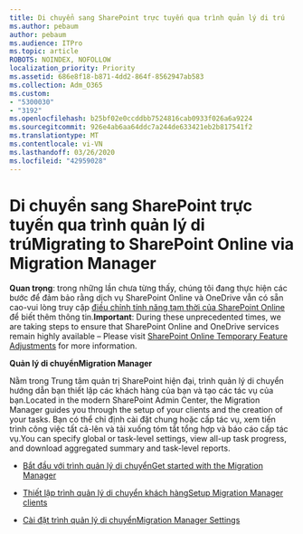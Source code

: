 ```yaml
---
title: Di chuyển sang SharePoint trực tuyến qua trình quản lý di trú
ms.author: pebaum
author: pebaum
ms.audience: ITPro
ms.topic: article
ROBOTS: NOINDEX, NOFOLLOW
localization_priority: Priority
ms.assetid: 686e8f18-b871-4dd2-864f-8562947ab583
ms.collection: Adm_O365
ms.custom:
- "5300030"
- "3192"
ms.openlocfilehash: b25bf02e0ccddbb7524816cab0933f026a6a9224
ms.sourcegitcommit: 926e4ab6aa64ddc7a244de633421eb2b817541f2
ms.translationtype: MT
ms.contentlocale: vi-VN
ms.lasthandoff: 03/26/2020
ms.locfileid: "42959028"
---
```

# <a name="migrating-to-sharepoint-online-via-migration-manager"></a><span data-ttu-id="6c133-102">Di chuyển sang SharePoint trực tuyến qua trình quản lý di trú</span><span class="sxs-lookup"><span data-stu-id="6c133-102">Migrating to SharePoint Online via Migration Manager</span></span>

<span data-ttu-id="6c133-103">**Quan trọng**: trong những lần chưa từng thấy, chúng tôi đang thực hiện các bước để đảm bảo rằng dịch vụ SharePoint Online và OneDrive vẫn có sẵn cao-vui lòng truy cập [điều chỉnh tính năng tạm thời của SharePoint Online](https://aka.ms/ODSPAdjustments) để biết thêm thông tin.</span><span class="sxs-lookup"><span data-stu-id="6c133-103">**Important**: During these unprecedented times, we are taking steps to ensure that SharePoint Online and OneDrive services remain highly available – Please visit [SharePoint Online Temporary Feature Adjustments](https://aka.ms/ODSPAdjustments) for more information.</span></span>

<span data-ttu-id="6c133-104">**Quản lý di chuyển**</span><span class="sxs-lookup"><span data-stu-id="6c133-104">**Migration Manager**</span></span>

<span data-ttu-id="6c133-105">Nằm trong Trung tâm quản trị SharePoint hiện đại, trình quản lý di chuyển hướng dẫn bạn thiết lập các khách hàng của bạn và tạo các tác vụ của bạn.</span><span class="sxs-lookup"><span data-stu-id="6c133-105">Located in the modern SharePoint Admin Center, the Migration Manager guides you through the setup of your clients and the creation of your tasks.</span></span> <span data-ttu-id="6c133-106">Bạn có thể chỉ định cài đặt chung hoặc cấp tác vụ, xem tiến trình công việc tất cả-lên và tải xuống tóm tắt tổng hợp và báo cáo cấp tác vụ.</span><span class="sxs-lookup"><span data-stu-id="6c133-106">You can specify global or task-level settings, view all-up task progress, and download aggregated summary and task-level reports.</span></span>

- [<span data-ttu-id="6c133-107">Bắt đầu với trình quản lý di chuyển</span><span class="sxs-lookup"><span data-stu-id="6c133-107">Get started with the Migration Manager</span></span>](https://docs.microsoft.com/sharepointmigration/mm-get-started)

- [<span data-ttu-id="6c133-108">Thiết lập trình quản lý di chuyển khách hàng</span><span class="sxs-lookup"><span data-stu-id="6c133-108">Setup Migration Manager clients</span></span>](https://docs.microsoft.com/sharepointmigration/mm-setup-clients)

- [<span data-ttu-id="6c133-109">Cài đặt trình quản lý di chuyển</span><span class="sxs-lookup"><span data-stu-id="6c133-109">Migration Manager Settings</span></span>](https://docs.microsoft.com/sharepointmigration/mm-settings)
